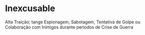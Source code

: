 # Inexcusable
Alta Traição; tange Espionagem, Sabotagem, Tentativa de Golpe ou Colaboração com Inimigos durante períodos de Crise de Guerra
